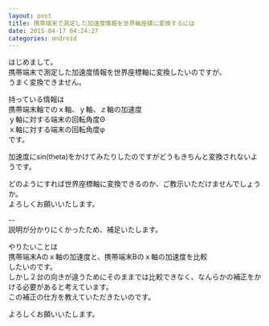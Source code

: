 ```yaml
---
layout: post
title: 携帯端末で測定した加速度情報を世界軸座標に変換するには
date: 2015-04-17 04:24:27
categories: android
---
```

<p>はじめまして。<br>
携帯端末で測定した加速度情報を世界座標軸に変換したいのですが、<br>
うまく変換できません。</p>

<p>持っている情報は<br>
携帯端末軸でのｘ軸、ｙ軸、ｚ軸の加速度<br>
ｙ軸に対する端末の回転角度Θ<br>
ｘ軸に対する端末の回転角度φ<br>
です。</p>

<p>加速度にsin(theta)をかけてみたりしたのですがどうもきちんと変換されないようです。</p>

<p>どのようにすれば世界座標軸に変換できるのか、ご教示いただけませんでしょうか。<br>
よろしくお願いいたします。</p>

<p>--<br>
説明が分かりにくかったため、補足いたします。</p>

<p>やりたいことは<br>
携帯端末Aのｘ軸の加速度と、携帯端末Bのｘ軸の加速度を比較<br>
したいのです。<br>
しかし２台の向きが違うためにそのままでは比較できなく、なんらかの補正をかける必要があると考えています。<br>
この補正の仕方を教えていただきたいのです。</p>

<p>よろしくお願いいたします。</p>
